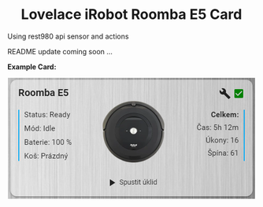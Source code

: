 <h1 align="center">
    Lovelace iRobot Roomba E5 Card
</h1>

Using rest980 api sensor and actions

README update coming soon ...

**Example Card:**

<p align="center">
    <img src="./docs/card_example.png" alt="Idle"/>
</p>